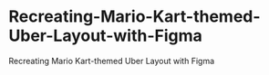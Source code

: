 # Recreating-Mario-Kart-themed-Uber-Layout-with-Figma
Recreating Mario Kart-themed Uber Layout with Figma
